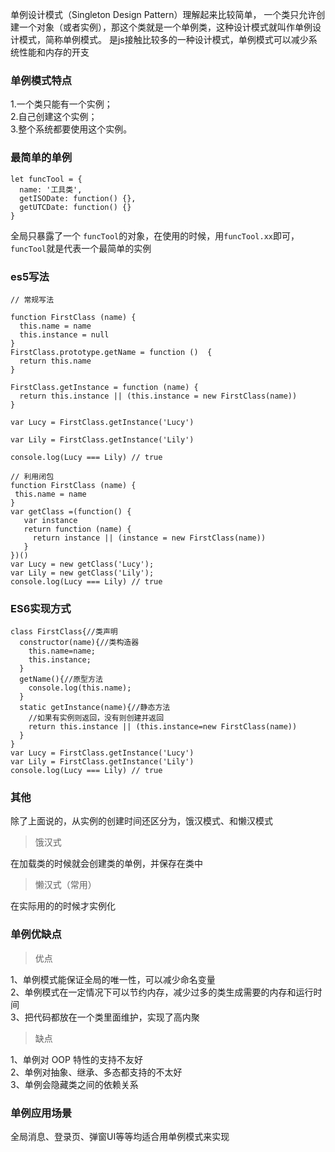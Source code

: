 单例设计模式（Singleton Design Pattern）理解起来比较简单，
一个类只允许创建一个对象（或者实例），那这个类就是一个单例类，这种设计模式就叫作单例设计模式，简称单例模式。
是js接触比较多的一种设计模式，单例模式可以减少系统性能和内存的开支

### 单例模式特点

1.一个类只能有一个实例；  
2.自己创建这个实例；  
3.整个系统都要使用这个实例。

### 最简单的单例

```
let funcTool = {
  name: '工具类',
  getISODate: function() {},
  getUTCDate: function() {}
}

```
全局只暴露了一个 `funcTool`的对象，在使用的时候，用`funcTool.xx`即可，`funcTool`就是代表一个最简单的实例

### es5写法

```
// 常规写法

function FirstClass (name) {
  this.name = name
  this.instance = null
}
FirstClass.prototype.getName = function ()  {
  return this.name
}

FirstClass.getInstance = function (name) {
  return this.instance || (this.instance = new FirstClass(name))
}

var Lucy = FirstClass.getInstance('Lucy')

var Lily = FirstClass.getInstance('Lily')

console.log(Lucy === Lily) // true

```

```
// 利用闭包
function FirstClass (name) {
 this.name = name
}
var getClass =(function() {
   var instance
   return function (name) {
     return instance || (instance = new FirstClass(name))
   }
})()
var Lucy = new getClass('Lucy');
var Lily = new getClass('Lily');
console.log(Lucy === Lily) // true

```

### ES6实现方式

```
class FirstClass{//类声明
  constructor(name){//类构造器
    this.name=name;
    this.instance;
  }
  getName(){//原型方法
    console.log(this.name);
  }
  static getInstance(name){//静态方法
    //如果有实例则返回，没有则创建并返回 
    return this.instance || (this.instance=new FirstClass(name))
  }
}
var Lucy = FirstClass.getInstance('Lucy')
var Lily = FirstClass.getInstance('Lily')
console.log(Lucy === Lily) // true
```
### 其他

除了上面说的，从实例的创建时间还区分为，饿汉模式、和懒汉模式

> 饿汉式

在加载类的时候就会创建类的单例，并保存在类中

> 懒汉式（常用）

在实际用的的时候才实例化

### 单例优缺点

> 优点

1、单例模式能保证全局的唯一性，可以减少命名变量  
2、单例模式在一定情况下可以节约内存，减少过多的类生成需要的内存和运行时间  
3、把代码都放在一个类里面维护，实现了高内聚  

> 缺点

1、单例对 OOP 特性的支持不友好  
2、单例对抽象、继承、多态都支持的不太好   
3、单例会隐藏类之间的依赖关系  


### 单例应用场景

全局消息、登录页、弹窗UI等等均适合用单例模式来实现



